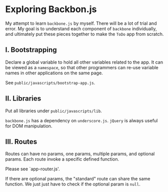 # Exploring Backbon.js

My attempt to learn `backbone.js` by myself. There will be a lot of trial and
error. My goal is to understand each component of `backbone` individually, and
ultimately put these pieces together to make the `ToDo` app from scratch.

## I. Bootstrapping

Declare a global variable to hold all other variables related to the app. It
can be viewed as a `namespace`, so that other programmers can re-use variable
names in other applications on the same page.

See `public/javascripts/bootstrap-app.js`.

## II. Libraries

Put all libraries under `public/javascripts/lib`.

`backbone.js` has a dependency on `underscore.js`. `jQuery` is always useful
for DOM manipulation.

## III. Routes

Routes can have no params, one params, multiple params, and optional params.
Each route invoke a specific defined function.

Please see `app-router.js'.

If there are optional params, the "standard" route
can share the same function. We just just have to check if the optional param
is `null`.